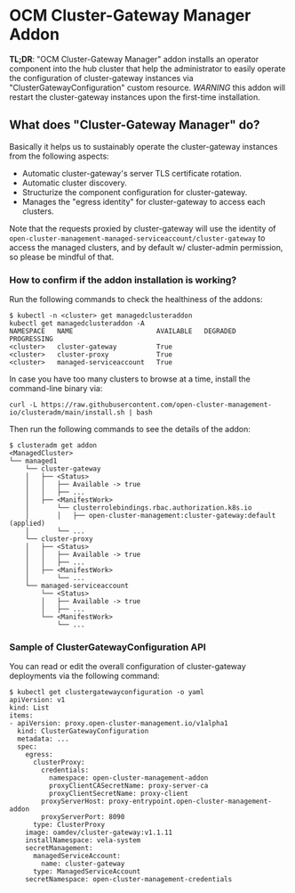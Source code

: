 # OCM Cluster-Gateway Manager Addon

__TL;DR__: "OCM Cluster-Gateway Manager" addon installs an operator component
into the hub cluster that help the administrator to easily operate the 
configuration of cluster-gateway instances via "ClusterGatewayConfiguration"
custom resource. *WARNING* this addon will restart the cluster-gateway 
instances upon the first-time installation.

## What does "Cluster-Gateway Manager" do?

Basically it helps us to sustainably operate the cluster-gateway instances from
the following aspects:

* Automatic cluster-gateway's server TLS certificate rotation.
* Automatic cluster discovery.
* Structurize the component configuration for cluster-gateway.
* Manages the "egress identity" for cluster-gateway to access each clusters.
  
Note that the requests proxied by cluster-gateway will use the identity of 
`open-cluster-management-managed-serviceaccount/cluster-gateway` to access
the managed clusters, and by default w/ cluster-admin permission, so please
be mindful of that.


### How to confirm if the addon installation is working?

Run the following commands to check the healthiness of the addons:

```shell
$ kubectl -n <cluster> get managedclusteraddon
kubectl get managedclusteraddon -A
NAMESPACE   NAME                     AVAILABLE   DEGRADED   PROGRESSING
<cluster>   cluster-gateway          True                   
<cluster>   cluster-proxy            True                   
<cluster>   managed-serviceaccount   True 
```

In case you have too many clusters to browse at a time, install the command-line
binary via:

```shell
curl -L https://raw.githubusercontent.com/open-cluster-management-io/clusteradm/main/install.sh | bash
```

Then run the following commands to see the details of the addon:

```shell
$ clusteradm get addon
<ManagedCluster>
└── managed1
    └── cluster-gateway
    │   ├── <Status>
    │   │   ├── Available -> true
    │   │   ├── ...
    │   ├── <ManifestWork>
    │       └── clusterrolebindings.rbac.authorization.k8s.io
    │       │   ├── open-cluster-management:cluster-gateway:default (applied)
    │       └── ...
    └── cluster-proxy
    │   ├── <Status>
    │   │   ├── Available -> true
    │   │   ├── ...
    │   ├── <ManifestWork>
    │       └── ...
    └── managed-serviceaccount
        └── <Status>
        │   ├── Available -> true
        │   ├── ...
        └── <ManifestWork>
            └── ...
```

### Sample of ClusterGatewayConfiguration API

You can read or edit the overall configuration of cluster-gateway deployments
via the following command:

```shell
$ kubectl get clustergatewayconfiguration -o yaml
apiVersion: v1
kind: List
items:
- apiVersion: proxy.open-cluster-management.io/v1alpha1
  kind: ClusterGatewayConfiguration
  metadata: ...
  spec:
    egress:
      clusterProxy:
        credentials:
          namespace: open-cluster-management-addon
          proxyClientCASecretName: proxy-server-ca
          proxyClientSecretName: proxy-client
        proxyServerHost: proxy-entrypoint.open-cluster-management-addon
        proxyServerPort: 8090
      type: ClusterProxy
    image: oamdev/cluster-gateway:v1.1.11
    installNamespace: vela-system
    secretManagement:
      managedServiceAccount:
        name: cluster-gateway
      type: ManagedServiceAccount
    secretNamespace: open-cluster-management-credentials
```
